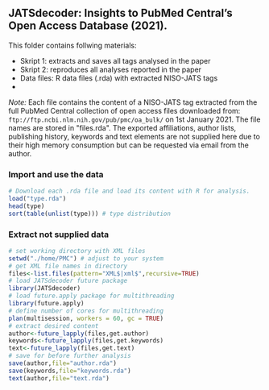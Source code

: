 ## JATSdecoder: Insights to PubMed Central’s Open Access Database (2021).
This folder contains follwing materials:
- Skript 1: extracts and saves all tags analysed in the paper
- Skript 2: reproduces all analyses reported in the paper
- Data files: R data files (.rda) with extracted NISO-JATS tags
- 
*_Note:_* Each file contains the content of a NISO-JATS tag extracted from the full PubMed Central collection of open access files downloaded from:  `ftp://ftp.ncbi.nlm.nih.gov/pub/pmc/oa_bulk/` on 1st January 2021. The file names are stored in "files.rda". The exported affiliations, author lists, publishing history, keywords and text elements are not supplied here due to their high memory consumption but can be requested via email from the author.   

### Import and use the data
``` r
# Download each .rda file and load its content with R for analysis. 
load("type.rda")
head(type)
sort(table(unlist(type))) # type distribution
``` 

### Extract not supplied data

``` r
# set working directory with XML files
setwd("./home/PMC") # adjust to your system
# get XML file names in directory
files<-list.files(pattern="XML$|xml$",recursive=TRUE)
# load JATSdecoder future package
library(JATSdecoder)
# load future.apply package for multithreading
library(future.apply)
# define number of cores for multithreading
plan(multisession, workers = 60, gc = TRUE)
# extract desired content
author<-future_lapply(files,get.author)
keywords<-future_lapply(files,get.keywords)
text<-future_lapply(files,get.text)
# save for before further analysis
save(author,file="author.rda")
save(keywords,file="keywords.rda")
text(author,file="text.rda")
``` 
